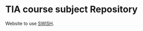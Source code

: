 <h1> TIA course subject Repository </h1>

<p>Website to use <a href="https://swish.swi-prolog.org/">SWISH</a>.</p>